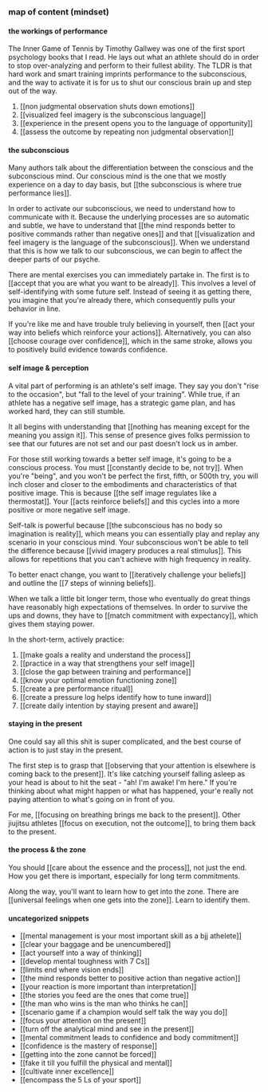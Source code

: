 ### map of content (mindset)

#### the workings of performance

The Inner Game of Tennis by Timothy Gallwey was one of the first sport psychology books that I read. He lays out what an athlete should do in order to stop over-analyzing and perform to their fullest ability. The TLDR is that hard work and smart training imprints performance to the subconscious, and the way to activate it is for us to shut our conscious brain up and step out of the way. 

1. [[non judgmental observation shuts down emotions]]
2. [[visualized feel imagery is the subconscious language]]
3. [[experience in the present opens you to the language of opportunity]]
4. [[assess the outcome by repeating non judgmental observation]]

#### the subconscious

Many authors talk about the differentiation between the conscious and the subconscious mind. Our conscious mind is the one that we mostly experience on a day to day basis, but [[the subconscious is where true performance lies]].

In order to activate our subconscious, we need to understand how to communicate with it. Because the underlying processes are so automatic and subtle, we have to understand that [[the mind responds better to positive commands rather than negative ones]] and that [[visualization and feel imagery is the language of the subconscious]]. When we understand that this is how we talk to our subconscious, we can begin to affect the deeper parts of our psyche. 

There are mental exercises you can immediately partake in. The first is to [[accept that you are what you want to be already]]. This involves a level of self-identifying with some future self. Instead of seeing it as getting there, you imagine that you're already there, which consequently pulls your behavior in line.

If you're like me and have trouble truly believing in yourself, then [[act your way into beliefs which reinforce your actions]]. Alternatively, you can also [[choose courage over confidence]], which in the same stroke, allows you to positively build evidence towards confidence.

#### self image & perception

A vital part of performing is an athlete's self image. They say you don't "rise to the occasion", but "fall to the level of your training". While true, if an athlete has a negative self image, has a strategic game plan, and has worked hard, they can still stumble.

It all begins with understanding that [[nothing has meaning except for the meaning you assign it]]. This sense of presence gives folks permission to see that our futures are not set and our past doesn't lock us in amber.

For those still working towards a better self image, it's going to be a conscious process. You must [[constantly decide to be, not try]]. When you're "being", and you won't be perfect the first, fifth, or 500th try, you will inch closer and closer to the embodiments and characteristics of that positive image. This is because [[the self image regulates like a thermostat]]. Your [[acts reinforce beliefs]] and this cycles into a more positive or more negative self image.

Self-talk is powerful because [[the subconscious has no body so imagination is reality]], which means you can essentially play and replay any scenario in your conscious mind. Your subconscious won't be able to tell the difference because [[vivid imagery produces a real stimulus]]. This allows for repetitions that you can't achieve with high frequency in reality.

To better enact change, you want to [[iteratively challenge your beliefs]] and outline the [[7 steps of winning beliefs]].

When we talk a little bit longer term, those who eventually do great things have reasonably high expectations of themselves. In order to survive the ups and downs, they have to [[match commitment with expectancy]], which gives them staying power.

In the short-term, actively practice:

1. [[make goals a reality and understand the process]]
2. [[practice in a way that strengthens your self image]]
3. [[close the gap between training and performance]]
4. [[know your optimal emotion functioning zone]]
5. [[create a pre performance ritual]]
6. [[create a pressure log helps identify how to tune inward]]
7. [[create daily intention by staying present and aware]]

#### staying in the present 

One could say all this shit is super complicated, and the best course of action is to just stay in the present.

The first step is to grasp that [[observing that your attention is elsewhere is coming back to the present]]. It's like catching yourself falling asleep as your head is about to hit the seat - "ah! I'm awake! I'm here." If you're thinking about what might happen or what has happened, your'e really not paying attention to what's going on in front of you.

For me, [[focusing on breathing brings me back to the present]]. Other jiujitsu athletes [[focus on execution, not the outcome]], to bring them back to the present.

#### the process & the zone

You should [[care about the essence and the process]], not just the end. How you get there is important, especially for long term commitments.

Along the way, you'll want to learn how to get into the zone. There are [[universal feelings when one gets into the zone]]. Learn to identify them. 

#### uncategorized snippets

- [[mental management is your most important skill as a bjj athelete]]
- [[clear your baggage and be unencumbered]]
- [[act yourself into a way of thinking]]
- [[develop mental toughness with 7 Cs]]
- [[limits end where vision ends]]
- [[the mind responds better to positive action than negative action]]
- [[your reaction is more important than interpretation]]
- [[the stories you feed are the ones that come true]]
- [[the man who wins is the man who thinks he can]]
- [[scenario game if a champion would self talk the way you do]]
- [[focus your attention on the present]]
- [[turn off the analytical mind and see in the present]]
- [[mental commitment leads to confidence and body commitment]]
- [[confidence is the mastery of response]]
- [[getting into the zone cannot be forced]]
- [[fake it till you fulfill the physical and mental]]
- [[cultivate inner excellence]]
- [[encompass the 5 Ls of your sport]]